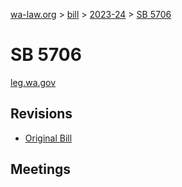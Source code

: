 [wa-law.org](/) > [bill](/bill/) > [2023-24](/bill/2023-24/) > [SB 5706](/bill/2023-24/sb/5706/)

# SB 5706
[leg.wa.gov](https://app.leg.wa.gov/billsummary?BillNumber=5706&Year=2023&Initiative=false)

## Revisions
* [Original Bill](1/)

## Meetings